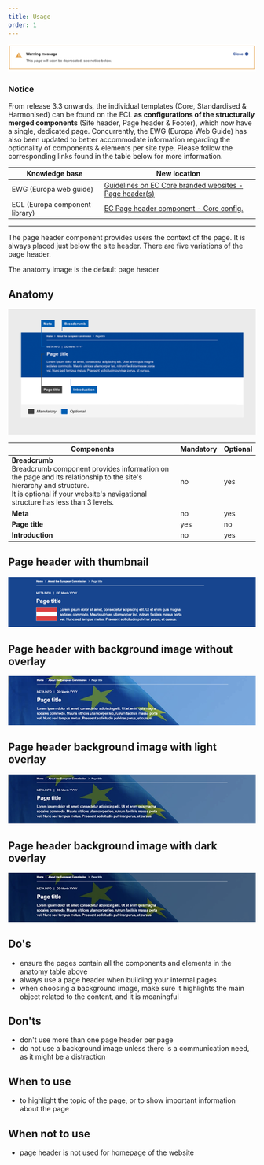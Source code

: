 ```yaml
---
title: Usage
order: 1
---
```

![](/cms-images/soon-to-be-deprecated-image.png)

### Notice

From release 3.3 onwards, the individual templates (Core, Standardised & Harmonised) can be found on the ECL **as configurations of the structurally merged components** (Site header, Page header & Footer), which now have a single, dedicated page. Concurrently, the EWG (Europa Web Guide) has also been updated to better accommodate information regarding the optionality of components & elements per site type. Please follow the corresponding links found in the table below for more information.

| Knowledge base                 | New location                                                                                                                              |
| ------------------------------ | ----------------------------------------------------------------------------------------------------------------------------------------- |
| EWG (Europa web guide)         | [Guidelines on EC Core branded websites - Page header(s)](https://wikis.ec.europa.eu/display/WEBGUIDE/01.+EC+branded+core+website+design) |
| ECL (Europa component library) | [EC Page header component - Core config.](https://ec.europa.eu/component-library/ec/components/page-header/usage/#core)                   |

---

The page header component provides users the context of the page. It is always placed just below the site header. There are five variations of the page header.

The anatomy image is the default page header

## Anatomy

![](/cms-images/core-page-header.png)

| **Components**                                                                                                                                                                                                             | **Mandatory** | **Optional** |
| -------------------------------------------------------------------------------------------------------------------------------------------------------------------------------------------------------------------------- | ------------- | ------------ |
| **Breadcrumb**<br />Breadcrumb component provides information on the page and its relationship to the site's hierarchy and structure.<br />It is optional if your website's navigational structure has less than 3 levels. | no            | yes          |
| **Meta**                                                                                                                                                                                                                   | no            | yes          |
| **Page title**                                                                                                                                                                                                             | yes           | no           |
| **Introduction**                                                                                                                                                                                                           | no            | yes          |

## Page header with thumbnail

![](/cms-images/ec_ph_c_thumb_l_734px.png)

## Page header with background image without overlay

![](/cms-images/ec_ph_c_image_l_734px.png)

## Page header background image with light overlay

![](/cms-images/ec_ph_c_light_l_734px.png)

## Page header background image with dark overlay

![](/cms-images/ec_ph_c_dark_l_734px.png)

## Do's

- ensure the pages contain all the components and elements in the anatomy table above
- always use a page header when building your internal pages
- when choosing a background image, make sure it highlights the main object related to the content, and it is meaningful

## Don'ts

- don't use more than one page header per page
- do not use a background image unless there is a communication need, as it might be a distraction

## When to use

- to highlight the topic of the page, or to show important information about the page

## When not to use

- page header is not used for homepage of the website
